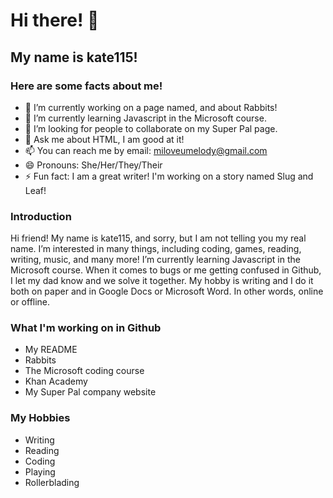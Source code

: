 # Hi there! 👋
## My name is kate115!
### Here are some facts about me!
- 🔭 I’m currently working on a page named, and about Rabbits!
- 🌱 I’m currently learning Javascript in the Microsoft course.
- 👯 I’m looking for people to collaborate on my Super Pal page.
- 💬 Ask me about HTML, I am good at it!
- 📫 You can reach me by email: miloveumelody@gmail.com
- 😄 Pronouns: She/Her/They/Their
- ⚡ Fun fact: I am a great writer! I'm working on a story named Slug and Leaf!

### Introduction

Hi friend! My name is kate115, and sorry, but I am not telling you my real name. I’m interested in many things, including coding, games, reading, writing, music, and many more! I’m currently learning Javascript in the Microsoft course. When it comes to bugs or me getting confused in Github, I let my dad know and we solve it together. My hobby is writing and I do it both on paper and in Google Docs or Microsoft Word. In other words, online or offline.

### What I'm working on in Github

- My README
- Rabbits
- The Microsoft coding course
- Khan Academy
- My Super Pal company website

### My Hobbies

- Writing
- Reading
- Coding
- Playing
- Rollerblading
